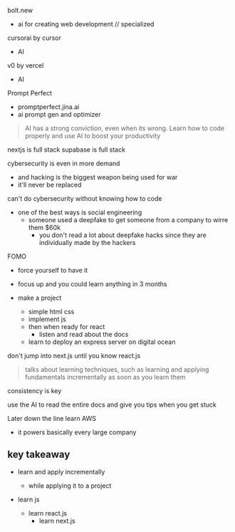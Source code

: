 bolt.new
- ai for creating web development // specialized

cursorai by cursor 
-  AI 

v0 by vercel
- AI

Prompt Perfect
 - promptperfect.jina.ai
- ai prompt gen and optimizer 



> AI has a strong conviction, even when its wrong. Learn how to code properly and use AI to boost your productivity 


nextjs is full stack 
supabase is full stack


cybersecurity is even in more demand 
- and hacking is the biggest weapon being used for war
- it'll never be replaced 

can't do cybersecurity without knowing how to code 
- one of the best ways is social engineering
	- someone used a deepfake to get someone from a company to wirre them $60k
		- you don't read a lot about deepfake hacks since they are individually made by the hackers

FOMO 
- force yourself to have it 
- focus up and you could learn anything in 3 months 

- make a project
	- simple html css 
	- implement js
	- then when ready for react
		- listen and read about the docs
	- learn to deploy an express server on digital ocean 

don't jump into next.js until you know react.js

> talks about learning techniques, such as learning and applying fundamentals incrementally as soon as you learn them
> 

consistency is key

use the AI to read the entire docs and give you tips when you get stuck 

Later down the line learn AWS
- it powers basically every large company

## key takeaway 
- learn and apply incrementally 
	- while applying it to a project 

- learn js
	- learn react.js 
		- learn next.js